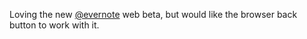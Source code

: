 Loving the new <a href="http://twitter.com/evernote">@evernote</a> web beta, but would like the browser back button to work with it.